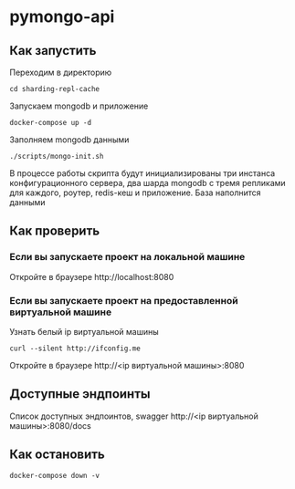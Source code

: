 # pymongo-api

## Как запустить

Переходим в директорию

```shell
cd sharding-repl-cache
```

Запускаем mongodb и приложение

```shell
docker-compose up -d
```

Заполняем mongodb данными

```shell
./scripts/mongo-init.sh
```

В процессе работы скрипта будут инициализированы три инстанса конфигурационного сервера, два шарда mongodb с тремя репликами для каждого, роутер, redis-кеш и приложение. База наполнится данными

## Как проверить

### Если вы запускаете проект на локальной машине

Откройте в браузере http://localhost:8080

### Если вы запускаете проект на предоставленной виртуальной машине

Узнать белый ip виртуальной машины

```shell
curl --silent http://ifconfig.me
```

Откройте в браузере http://<ip виртуальной машины>:8080

## Доступные эндпоинты

Список доступных эндпоинтов, swagger http://<ip виртуальной машины>:8080/docs

## Как остановить

```shell
docker-compose down -v
```
